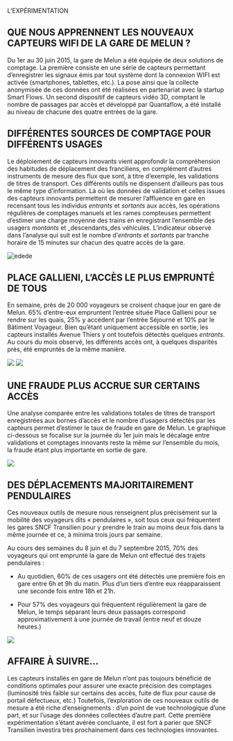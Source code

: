 L’EXPÉRIMENTATION
## QUE NOUS APPRENNENT LES NOUVEAUX CAPTEURS WIFI DE LA GARE DE MELUN ?


Du 1er au 30 juin 2015, la gare de Melun a été équipée de deux solutions de comptage. La première consiste en une série de capteurs permettant d’enregistrer les signaux émis par tout système dont la connexion WIFI est activée (smartphones, tablettes, etc.). La pose ainsi que la collecte anonymisée de ces données ont été réalisées en partenariat avec la startup Smart Flows. Un second dispositif de capteurs vidéo 3D, comptant le nombre de passages par accès et développé par Quantaflow, a été installé au niveau de chacune des quatre entrées de la gare. 

## DIFFÉRENTES SOURCES DE COMPTAGE POUR DIFFÉRENTS USAGES

Le déploiement de capteurs innovants vient approfondir la compréhension des habitudes de déplacement des franciliens, en complément d’autres instruments de mesure des flux que sont, à titre d’exemple, les validations de titres de transport. Ces différents outils ne dispensent d’ailleurs pas tous le même type d’information. Là où les données de validation et celles issues des capteurs innovants permettent de mesurer l’affluence en gare en recensant tous les individus _entrants_ et _sortants_ aux accès, les opérations régulières de comptages manuels et les rames compteuses permettent d’estimer une charge moyenne des trains en enregistrant l’ensemble des usagers _montants_ et _descendants_des véhicules. L’indicateur observé dans l’analyse qui suit est le nombre d’_entrants_ et _sortants_ par tranche horaire de 15 minutes sur chacun des quatre accès de la gare. 

![edede](art-img0.png)

## PLACE GALLIENI, L’ACCÈS LE PLUS EMPRUNTÉ DE TOUS

En semaine, près de 20 000 voyageurs se croisent chaque jour en gare de Melun. 65% d’entre-eux empruntent l’entrée située Place Gallieni pour se rendre sur les quais, 25% y accèdent par l’entrée Séjourné et 10% par le Bâtiment Voyageur. Bien qu’étant uniquement accessible en sortie, les capteurs installés Avenue Thiers y ont toutefois détectés quelques _entrants_. Au cours du mois observé, les différents accès ont, à quelques disparités près, été empruntés de la même manière. 

![](art-img1.png)
![](art-img2.png)

## UNE FRAUDE PLUS ACCRUE SUR CERTAINS ACCÈS

Une analyse comparée entre les validations totales de titres de transport enregistrées aux bornes d’accès et le nombre d’usagers détectés par les capteurs permet d’estimer le taux de fraude en gare de Melun. Le graphique ci-dessous se focalise sur la journée du 1er juin mais le décalage entre validations et comptages innovants reste la même sur l’ensemble du mois, la fraude étant plus importante en sortie de gare. 

![](art-img3.png)

## DES DÉPLACEMENTS MAJORITAIREMENT PENDULAIRES

Ces nouveaux outils de mesure nous renseignent plus précisément sur la mobilité des voyageurs dits « pendulaires », soit tous ceux qui fréquentent les gares SNCF Transilien pour y prendre le train au moins deux fois dans la même journée et ce, à minima trois jours par semaine. 

Au cours des semaines du 8 juin et du 7 septembre 2015, 70% des voyageurs qui ont emprunté la gare de Melun ont effectué des trajets pendulaires :

- Au quotidien, 60% de ces usagers ont été détectés une première fois en gare entre 6h et 9h du matin. Plus d’un tiers d’entre eux réapparaissent une seconde fois entre 18h et 21h. 

- Pour 57% des voyageurs qui fréquentent régulièrement la gare de Melun, le temps séparant leurs deux passages correspond approximativement à une journée de travail (entre neuf et douze heures.)

![](art-img4.png)

## AFFAIRE À SUIVRE...

Les capteurs installés en gare de Melun n’ont pas toujours bénéficié de conditions optimales pour assurer une exacte précision des comptages (luminosité très faible sur certains des accès, fuite de flux pour cause de portail défectueux, etc.) Toutefois, l’exploration de ces nouveaux outils de mesure a été riche d’enseignements : d’un point de vue technologique d’une part, et sur l’usage des données collectées d’autre part. Cette première expérimentation s’étant avérée concluante, il est fort à parier que SNCF Transilien investira très prochainement dans ces technologies innovantes.
